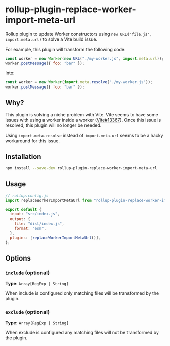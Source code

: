 # rollup-plugin-replace-worker-import-meta-url

Rollup plugin to update Worker constructors using `new URL('file.js', import.meta.url)` to solve a Vite build issue.

For example, this plugin will transform the following code:

```js
const worker = new Worker(new URL("./my-worker.js", import.meta.url));
worker.postMessage({ foo: "bar" });
```

Into:

```js
const worker = new Worker(import.meta.resolve("./my-worker.js"));
worker.postMessage({ foo: "bar" });
```

## Why?

This plugin is solving a niche problem with Vite. Vite seems to have some issues with using a worker inside a worker ([Vite#13367](https://github.com/vitejs/vite/issues/13367)). Once this issue is resolved, this plugin will no longer be needed.

Using `import.meta.resolve` instead of `import.meta.url` seems to be a hacky workaround for this issue.

## Installation

```bash
npm install --save-dev rollup-plugin-replace-worker-import-meta-url
```

## Usage

```js
// rollup.config.js
import replaceWorkerImportMetaUrl from "rollup-plugin-replace-worker-import-meta-url";

export default {
  input: "src/index.js",
  output: {
    file: "dist/index.js",
    format: "esm",
  },
  plugins: [replaceWorkerImportMetaUrl()],
};
```

## Options

### `include` (optional)

**Type**: `Array[RegExp | String]`<br>

When include is configured only matching files will be transformed by the plugin.

### `exclude` (optional)

**Type:** `Array[RegExp | String]`<br>

When exclude is configured any matching files will not be transformed by the plugin.
